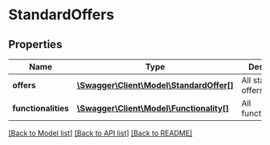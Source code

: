 # StandardOffers

## Properties
Name | Type | Description | Notes
------------ | ------------- | ------------- | -------------
**offers** | [**\Swagger\Client\Model\StandardOffer[]**](StandardOffer.md) | All standard offers | [optional] 
**functionalities** | [**\Swagger\Client\Model\Functionality[]**](Functionality.md) | All functionalities... | [optional] 

[[Back to Model list]](../README.md#documentation-for-models) [[Back to API list]](../README.md#documentation-for-api-endpoints) [[Back to README]](../README.md)


